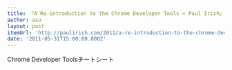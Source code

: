 ```yaml
---
title: 『A Re-introduction to the Chrome Developer Tools « Paul Irish』
author: azu
layout: post
itemUrl: 'http://paulirish.com/2011/a-re-introduction-to-the-chrome-developer-tools/'
date: '2011-05-31T15:00:00.000Z'
---
```

Chrome Developer Toolsチートシート
